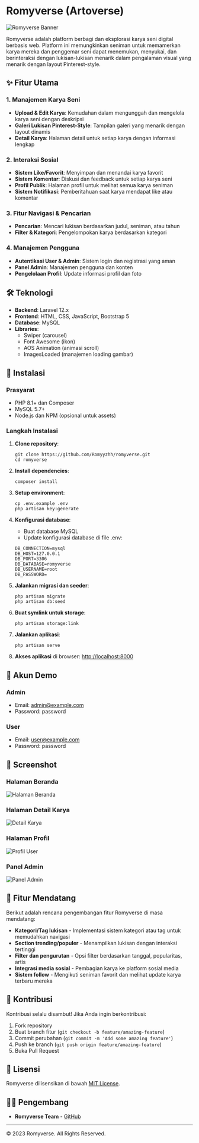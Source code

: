 # Romyverse (Artoverse)

![Romyverse Banner](public/images/logo.png)

Romyverse adalah platform berbagi dan eksplorasi karya seni digital berbasis web. Platform ini memungkinkan seniman untuk memamerkan karya mereka dan penggemar seni dapat menemukan, menyukai, dan berinteraksi dengan lukisan-lukisan menarik dalam pengalaman visual yang menarik dengan layout Pinterest-style.

## ✨ Fitur Utama

### 1. Manajemen Karya Seni
- **Upload & Edit Karya**: Kemudahan dalam mengunggah dan mengelola karya seni dengan deskripsi
- **Galeri Lukisan Pinterest-Style**: Tampilan galeri yang menarik dengan layout dinamis
- **Detail Karya**: Halaman detail untuk setiap karya dengan informasi lengkap

### 2. Interaksi Sosial
- **Sistem Like/Favorit**: Menyimpan dan menandai karya favorit
- **Sistem Komentar**: Diskusi dan feedback untuk setiap karya seni
- **Profil Publik**: Halaman profil untuk melihat semua karya seniman
- **Sistem Notifikasi**: Pemberitahuan saat karya mendapat like atau komentar

### 3. Fitur Navigasi & Pencarian
- **Pencarian**: Mencari lukisan berdasarkan judul, seniman, atau tahun
- **Filter & Kategori**: Pengelompokan karya berdasarkan kategori

### 4. Manajemen Pengguna
- **Autentikasi User & Admin**: Sistem login dan registrasi yang aman
- **Panel Admin**: Manajemen pengguna dan konten
- **Pengelolaan Profil**: Update informasi profil dan foto

## 🛠️ Teknologi

- **Backend**: Laravel 12.x
- **Frontend**: HTML, CSS, JavaScript, Bootstrap 5
- **Database**: MySQL
- **Libraries**:
  - Swiper (carousel)
  - Font Awesome (ikon)
  - AOS Animation (animasi scroll)
  - ImagesLoaded (manajemen loading gambar)

## 🚀 Instalasi

### Prasyarat
- PHP 8.1+ dan Composer
- MySQL 5.7+
- Node.js dan NPM (opsional untuk assets)

### Langkah Instalasi

1. **Clone repository**:
   ```
   git clone https://github.com/Romyyzhh/romyverse.git
   cd romyverse
   ```

2. **Install dependencies**:
   ```
   composer install
   ```

3. **Setup environment**:
   ```
   cp .env.example .env
   php artisan key:generate
   ```

4. **Konfigurasi database**:
   - Buat database MySQL
   - Update konfigurasi database di file .env:
   ```
   DB_CONNECTION=mysql
   DB_HOST=127.0.0.1
   DB_PORT=3306
   DB_DATABASE=romyverse
   DB_USERNAME=root
   DB_PASSWORD=
   ```

5. **Jalankan migrasi dan seeder**:
   ```
   php artisan migrate
   php artisan db:seed
   ```

6. **Buat symlink untuk storage**:
   ```
   php artisan storage:link
   ```

7. **Jalankan aplikasi**:
   ```
   php artisan serve
   ```

8. **Akses aplikasi** di browser: [http://localhost:8000](http://localhost:8000)

## 👤 Akun Demo

### Admin
- Email: admin@example.com
- Password: password

### User
- Email: user@example.com
- Password: password

## 📸 Screenshot

### Halaman Beranda
![Halaman Beranda](public/screenshots/home.jpg)

### Halaman Detail Karya
![Detail Karya](public/screenshots/detail.jpg)

### Halaman Profil
![Profil User](public/screenshots/profile.jpg)

### Panel Admin
![Panel Admin](public/screenshots/admin.jpg)

## 🌟 Fitur Mendatang

Berikut adalah rencana pengembangan fitur Romyverse di masa mendatang:

- **Kategori/Tag lukisan** - Implementasi sistem kategori atau tag untuk memudahkan navigasi
- **Section trending/populer** - Menampilkan lukisan dengan interaksi tertinggi
- **Filter dan pengurutan** - Opsi filter berdasarkan tanggal, popularitas, artis
- **Integrasi media sosial** - Pembagian karya ke platform sosial media
- **Sistem follow** - Mengikuti seniman favorit dan melihat update karya terbaru mereka

## 🤝 Kontribusi

Kontribusi selalu disambut! Jika Anda ingin berkontribusi:

1. Fork repository
2. Buat branch fitur (`git checkout -b feature/amazing-feature`)
3. Commit perubahan (`git commit -m 'Add some amazing feature'`)
4. Push ke branch (`git push origin feature/amazing-feature`)
5. Buka Pull Request

## 📄 Lisensi

Romyverse dilisensikan di bawah [MIT License](https://opensource.org/licenses/MIT).

## 👨‍💻 Pengembang

- **Romyverse Team** - [GitHub](https://github.com/Romyyzhh)

---

&copy; 2023 Romyverse. All Rights Reserved.
